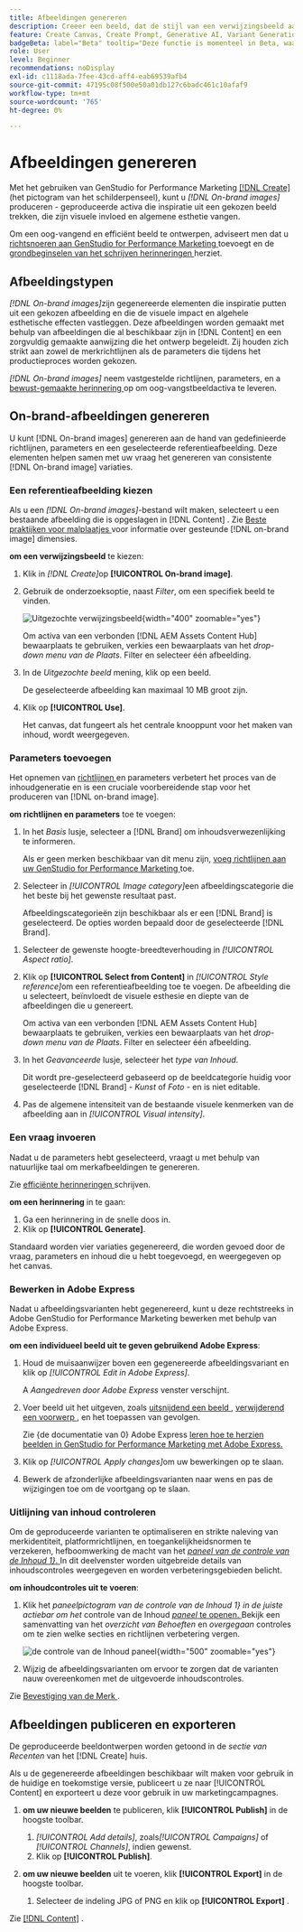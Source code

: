 ```yaml
---
title: Afbeeldingen genereren
description: Creeer een beeld, dat de stijl van een verwijzingsbeeld aanpast, in Adobe  [!DNL GenStudio]  voor de Marketing van Prestaties.
feature: Create Canvas, Create Prompt, Generative AI, Variant Generation, Content Generation
badgeBeta: label="Beta" tooltip="Deze functie is momenteel in Beta, waardoor bepaalde functionaliteit mogelijk beperkt is of kan worden gewijzigd."
role: User
level: Beginner
recommendations: noDisplay
exl-id: c1118ada-7fee-43cd-aff4-eab69539afb4
source-git-commit: 47195c08f500e50a01db127c6badc461c10afaf9
workflow-type: tm+mt
source-wordcount: '765'
ht-degree: 0%

---
```


# Afbeeldingen genereren

Met het gebruiken van GenStudio for Performance Marketing [[!DNL Create]](/help/user-guide/create/overview.md) (het pictogram van het schilderpenseel), kunt u _[!DNL On-brand images]_&#x200B;produceren - geproduceerde activa die inspiratie uit een gekozen beeld trekken, die zijn visuele invloed en algemene esthetie vangen.<!-- [two types of images](#image-types) using GenStudio for Performance Marketing [[!DNL Create]](/help/user-guide/create/overview.md) (paintbrush icon)—_[!DNL On-brand images]_ and _[!DNL Similar images]_. -->

Om een oog-vangend en efficiënt beeld te ontwerpen, adviseert men dat u [ richtsnoeren aan GenStudio for Performance Marketing ](/help/user-guide/guidelines/add-guidelines.md) toevoegt en de [ grondbeginselen van het schrijven herinneringen ](/help/user-guide/effective-prompts.md) herziet.

## Afbeeldingstypen

_[!DNL On-brand images]_&#x200B;zijn gegenereerde elementen die inspiratie putten uit een gekozen afbeelding en die de visuele impact en algehele esthetische effecten vastleggen. Deze afbeeldingen worden gemaakt met behulp van afbeeldingen die al beschikbaar zijn in [!DNL Content] en een zorgvuldig gemaakte aanwijzing die het ontwerp begeleidt. Zij houden zich strikt aan zowel de merkrichtlijnen als de parameters die tijdens het productieproces worden gekozen.

_[!DNL On-brand images]_<!-- and _[!DNL Similar images]_ --> neem vastgestelde richtlijnen, parameters, en a [ bewust-gemaakte herinnering ](/help/user-guide/effective-prompts.md) op om oog-vangstbeeldactiva te leveren.

<!-- * _[!DNL Similar images]_—Image assets created with strong similarity to an existing selected image available in [!DNL Content]. When generating similar images, GenStudio for Performance Marketing redesigns the selected image, giving slight variations on the content to provide variety and nuance. -->

## On-brand-afbeeldingen genereren

U kunt [!DNL On-brand images] genereren aan de hand van gedefinieerde richtlijnen, parameters en een geselecteerde referentieafbeelding. Deze elementen helpen samen met uw vraag het genereren van consistente [!DNL On-brand image] variaties.

### Een referentieafbeelding kiezen

Als u een _[!DNL On-brand images]_-bestand wilt maken, selecteert u een bestaande afbeelding die is opgeslagen in [!DNL Content] . Zie [ Beste praktijken voor malplaatjes ](/help/user-guide/content/best-practices-for-templates.md#follow-channel-specific-template-guidelines) voor informatie over gesteunde [!DNL on-brand image] dimensies.

**om een verwijzingsbeeld** te kiezen:

1. Klik in _[!DNL Create]_&#x200B;op **[!UICONTROL On-brand image]**.
1. Gebruik de onderzoeksoptie, naast _Filter_, om een specifiek beeld te vinden.

   ![ Uitgezochte verwijzingsbeeld ](/help/assets/select-img.png){width="400" zoomable="yes"}

   Om activa van een verbonden [!DNL AEM Assets Content Hub] bewaarplaats te gebruiken, verkies een bewaarplaats van het _drop-down menu van de Plaats_. Filter en selecteer één afbeelding.

1. In de _Uitgezochte beeld_ mening, klik op een beeld.

   De geselecteerde afbeelding kan maximaal 10 MB groot zijn.

1. Klik op **[!UICONTROL Use]**.

   Het canvas, dat fungeert als het centrale knooppunt voor het maken van inhoud, wordt weergegeven.

### Parameters toevoegen

Het opnemen van [ richtlijnen ](/help/user-guide/guidelines/overview.md) en parameters verbetert het proces van de inhoudgeneratie en is een cruciale voorbereidende stap voor het produceren van [!DNL on-brand image].

**om richtlijnen en parameters** toe te voegen:

1. In het _Basis_ lusje, selecteer a [!DNL Brand] om inhoudsverwezenlijking te informeren.

   Als er geen merken beschikbaar van dit menu zijn, [ voeg richtlijnen aan uw GenStudio for Performance Marketing ](/help/user-guide/guidelines/add-guidelines.md) toe.

1. Selecteer in _[!UICONTROL Image category]_&#x200B;een afbeeldingscategorie die het beste bij het gewenste resultaat past.

   Afbeeldingscategorieën zijn beschikbaar als er een [!DNL Brand] is geselecteerd. De opties worden bepaald door de geselecteerde [!DNL Brand].

<!-- 1. _(Optional)_ Select a custom model from _[!UICONTROL Model]_.

   Models are available if you access to [custom models in Firefly](https://adobedx.slack.com/archives/CMF1JGMLY/p1743534402774569). The _Models_ list will be blank if you do not have access. -->

1. Selecteer de gewenste hoogte-breedteverhouding in _[!UICONTROL Aspect ratio]_.
1. Klik op **[!UICONTROL Select from Content]** in _[!UICONTROL Style reference]_&#x200B;om een referentieafbeelding toe te voegen. De afbeelding die u selecteert, beïnvloedt de visuele esthesie en diepte van de afbeeldingen die u genereert.

   Om activa van een verbonden [!DNL AEM Assets Content Hub] bewaarplaats te gebruiken, verkies een bewaarplaats van het _drop-down menu van de Plaats_. Filter en selecteer één afbeelding.

1. In het _Geavanceerde_ lusje, selecteer het _type van Inhoud_.

   Dit wordt pre-geselecteerd gebaseerd op de beeldcategorie huidig voor geselecteerde [!DNL Brand] - _Kunst_ of _Foto_ - en is niet editable.

1. Pas de algemene intensiteit van de bestaande visuele kenmerken van de afbeelding aan in _[!UICONTROL Visual intensity]_.

### Een vraag invoeren

Nadat u de parameters hebt geselecteerd, vraagt u met behulp van natuurlijke taal om merkafbeeldingen te genereren.

Zie [ efficiënte herinneringen ](/help/user-guide/effective-prompts.md) schrijven.

**om een herinnering** in te gaan:

1. Ga een herinnering in de snelle doos in.
1. Klik op **[!UICONTROL Generate]**.

Standaard worden vier variaties gegenereerd, die worden gevoed door de vraag, parameters en inhoud die u hebt toegevoegd, en weergegeven op het canvas.

### Bewerken in Adobe Express

Nadat u afbeeldingsvarianten hebt gegenereerd, kunt u deze rechtstreeks in Adobe GenStudio for Performance Marketing bewerken met behulp van Adobe Express.

**om een individueel beeld uit te geven gebruikend Adobe Express**:

1. Houd de muisaanwijzer boven een gegenereerde afbeeldingsvariant en klik op _[!UICONTROL Edit in Adobe Express]_.

   A _Aangedreven door Adobe Express_ venster verschijnt.

1. Voer beeld uit het uitgeven, zoals [ uitsnijdend een beeld ](https://helpx.adobe.com/express/create-and-edit-images/edit-images/crop-images.html), [ verwijderend een voorwerp ](https://helpx.adobe.com/express/create-and-edit-images/create-and-modify-with-generative-ai/remove-objects-generative-fill.html), en het toepassen van gevolgen.

   Zie {de documentatie van 0} Adobe Express [ leren hoe te herzien beelden in GenStudio for Performance Marketing met Adobe Express.](https://helpx.adobe.com/express/user-guide.html)

1. Klik op _[!UICONTROL Apply changes]_&#x200B;om uw bewerkingen op te slaan.
1. Bewerk de afzonderlijke afbeeldingsvarianten naar wens en pas de wijzigingen toe om de voortgang op te slaan.

### Uitlijning van inhoud controleren

Om de geproduceerde varianten te optimaliseren en strikte naleving van merkidentiteit, platformrichtlijnen, en toegankelijkheidsnormen te verzekeren, hefboomwerking de macht van het [_paneel van de controle van de Inhoud 1&rbrace;_. ](/help/user-guide/guidelines/brand-validation.md#content-check-panel) In dit deelvenster worden uitgebreide details van inhoudscontroles weergegeven en worden verbeteringsgebieden belicht.

**om inhoudcontroles uit te voeren**:

1. Klik het _paneelpictogram van de controle van de Inhoud 1&rbrace; in de juiste actiebar om het_ controle van de Inhoud [_paneel_ te openen. ](/help/user-guide/guidelines/brand-validation.md#content-check-panel) Bekijk een samenvatting van het *overzicht van Behoeften* en *overgegaan* controles om te zien welke secties en richtlijnen verbetering vergen.

   ![_de controle van de Inhoud_ paneel ](/help/assets/content-check-img.png){width="500" zoomable="yes"}

1. Wijzig de afbeeldingsvarianten om ervoor te zorgen dat de varianten nauw overeenkomen met de uitgevoerde inhoudscontroles.

Zie [ Bevestiging van de Merk ](/help/user-guide/guidelines/brand-validation.md).

<!-- ## Generate Similar images

You can quickly generate images similar to a selected image within [!DNL Content] from the [!DNL Create] home.

**To create _[!DNL Similar images]_**:

1. In _[!DNL Create]_, click **[!UICONTROL Similar images]**.
1. Use the search option, adjacent to _Filter_, to find a specific image.

   To use assets from a connected [!DNL AEM Assets Content Hub] repository, choose a repository from the _Location_ drop-down menu. Filter and select one image.

1. In the _Select image_ view, click on an image.
1. Click **[!UICONTROL Use]**.

   The Canvas, which serves as the central hub for content creation, is displayed. Four image variations similar to the original selected image appear.

   ![Generate similar images](/help/assets/generate-similar.png){width="400" zoomable="yes"} -->

## Afbeeldingen publiceren en exporteren

De geproduceerde beeldontwerpen worden getoond in de _sectie van Recenten_ van het [!DNL Create] huis.

Als u de gegenereerde afbeeldingen beschikbaar wilt maken voor gebruik in de huidige en toekomstige versie, publiceert u ze naar [!UICONTROL Content] en exporteert u deze voor gebruik in uw marketingcampagnes.

1. **om uw nieuwe beelden** te publiceren, klik **[!UICONTROL Publish]** in de hoogste toolbar.
   1. _[!UICONTROL Add details]_, zoals&#x200B;_[!UICONTROL Campaigns]_ of _[!UICONTROL Channels]_, indien gewenst.
   1. Klik op **[!UICONTROL Publish]**.

1. **om uw nieuwe beelden** uit te voeren, klik **[!UICONTROL Export]** in de hoogste toolbar.
   1. Selecteer de indeling JPG of PNG en klik op **[!UICONTROL Export]** .

Zie [[!DNL Content]](/help/user-guide/content/overview.md#search-and-find-approved-content) .
